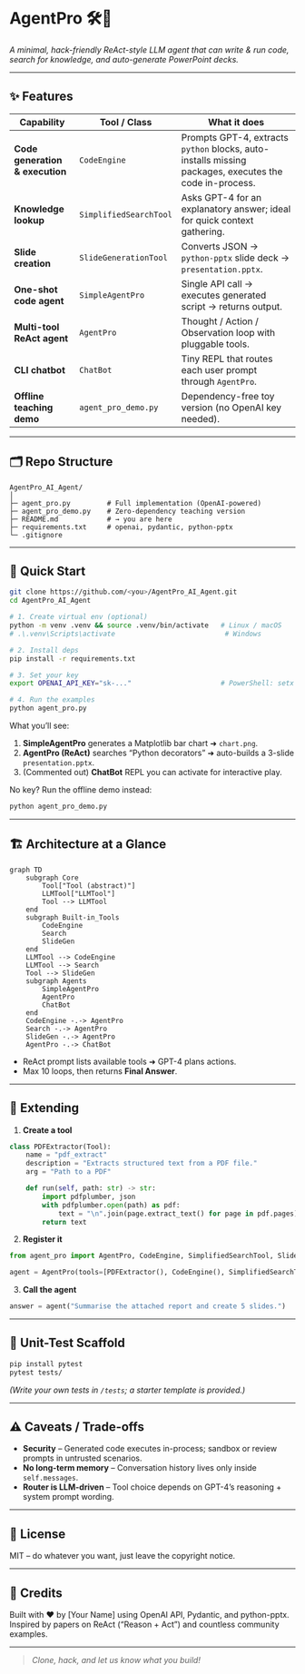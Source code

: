 # AgentPro 🛠️🤖

*A minimal, hack-friendly ReAct-style LLM agent that can write & run code, search for knowledge, and auto-generate PowerPoint decks.*

---

## ✨ Features

| Capability                      | Tool / Class           | What it does                                                                                           |
| ------------------------------- | ---------------------- | ------------------------------------------------------------------------------------------------------ |
| **Code generation & execution** | `CodeEngine`           | Prompts GPT-4, extracts `python` blocks, auto-installs missing packages, executes the code in-process. |
| **Knowledge lookup**            | `SimplifiedSearchTool` | Asks GPT-4 for an explanatory answer; ideal for quick context gathering.                               |
| **Slide creation**              | `SlideGenerationTool`  | Converts JSON → `python-pptx` slide deck → `presentation.pptx`.                                        |
| **One-shot code agent**         | `SimpleAgentPro`       | Single API call → executes generated script → returns output.                                          |
| **Multi-tool ReAct agent**      | `AgentPro`             | Thought / Action / Observation loop with pluggable tools.                                              |
| **CLI chatbot**                 | `ChatBot`              | Tiny REPL that routes each user prompt through `AgentPro`.                                             |
| **Offline teaching demo**       | `agent_pro_demo.py`    | Dependency-free toy version (no OpenAI key needed).                                                    |

---

## 🗂️ Repo Structure

```
AgentPro_AI_Agent/
│
├─ agent_pro.py         # Full implementation (OpenAI-powered)
├─ agent_pro_demo.py    # Zero-dependency teaching version
├─ README.md            # → you are here
├─ requirements.txt     # openai, pydantic, python-pptx
└─ .gitignore
```

---

## 🚀 Quick Start

```bash
git clone https://github.com/<you>/AgentPro_AI_Agent.git
cd AgentPro_AI_Agent

# 1. Create virtual env (optional)
python -m venv .venv && source .venv/bin/activate   # Linux / macOS
# .\.venv\Scripts\activate                           # Windows

# 2. Install deps
pip install -r requirements.txt

# 3. Set your key
export OPENAI_API_KEY="sk-..."                      # PowerShell: setx OPENAI_API_KEY "sk-..."

# 4. Run the examples
python agent_pro.py
```

What you’ll see:

1. **SimpleAgentPro** generates a Matplotlib bar chart ➜ `chart.png`.
2. **AgentPro (ReAct)** searches “Python decorators” ➜ auto-builds a 3-slide `presentation.pptx`.
3. (Commented out) **ChatBot** REPL you can activate for interactive play.

No key? Run the offline demo instead:

```bash
python agent_pro_demo.py
```

---

## 🏗️ Architecture at a Glance

```mermaid
graph TD
    subgraph Core
        Tool["Tool (abstract)"]
        LLMTool["LLMTool"]
        Tool --> LLMTool
    end
    subgraph Built-in_Tools
        CodeEngine
        Search
        SlideGen
    end
    LLMTool --> CodeEngine
    LLMTool --> Search
    Tool --> SlideGen
    subgraph Agents
        SimpleAgentPro
        AgentPro
        ChatBot
    end
    CodeEngine -.-> AgentPro
    Search -.-> AgentPro
    SlideGen -.-> AgentPro
    AgentPro -.-> ChatBot
```

* ReAct prompt lists available tools ➜ GPT-4 plans actions.
* Max 10 loops, then returns **Final Answer**.

---

## 🔌 Extending

1. **Create a tool**

```python
class PDFExtractor(Tool):
    name = "pdf_extract"
    description = "Extracts structured text from a PDF file."
    arg = "Path to a PDF"

    def run(self, path: str) -> str:
        import pdfplumber, json
        with pdfplumber.open(path) as pdf:
            text = "\n".join(page.extract_text() for page in pdf.pages)
        return text
```

2. **Register it**

```python
from agent_pro import AgentPro, CodeEngine, SimplifiedSearchTool, SlideGenerationTool

agent = AgentPro(tools=[PDFExtractor(), CodeEngine(), SimplifiedSearchTool(), SlideGenerationTool()])
```

3. **Call the agent**

```python
answer = agent("Summarise the attached report and create 5 slides.")
```

---

## 🧪 Unit-Test Scaffold

```bash
pip install pytest
pytest tests/
```

*(Write your own tests in `/tests`; a starter template is provided.)*

---

## ⚠️ Caveats / Trade-offs

* **Security** – Generated code executes in-process; sandbox or review prompts in untrusted scenarios.
* **No long-term memory** – Conversation history lives only inside `self.messages`.
* **Router is LLM-driven** – Tool choice depends on GPT-4’s reasoning + system prompt wording.

---

## 📝 License

MIT – do whatever you want, just leave the copyright notice.

---

## 🙏 Credits

Built with ❤️ by \[Your Name] using OpenAI API, Pydantic, and python-pptx.
Inspired by papers on ReAct (“Reason + Act”) and countless community examples.

---

> *Clone, hack, and let us know what you build!*

